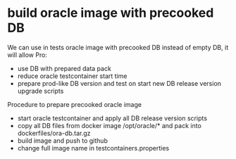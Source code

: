# build oracle image with precooked DB

We can use in tests oracle image with precooked DB instead of empty DB, it will allow
Pro:
* use DB with prepared data pack
* reduce oracle testcontainer start time
* prepare prod-like DB version and test on start new DB release version upgrade scripts

Procedure to prepare precooked oracle image
* start oracle testcontainer and apply all DB release version scripts
* copy all DB files from docker image /opt/oracle/* and pack into dockerfiles/ora-db.tar.gz
* build image and push to github
* change full image name in testcontainers.properties
